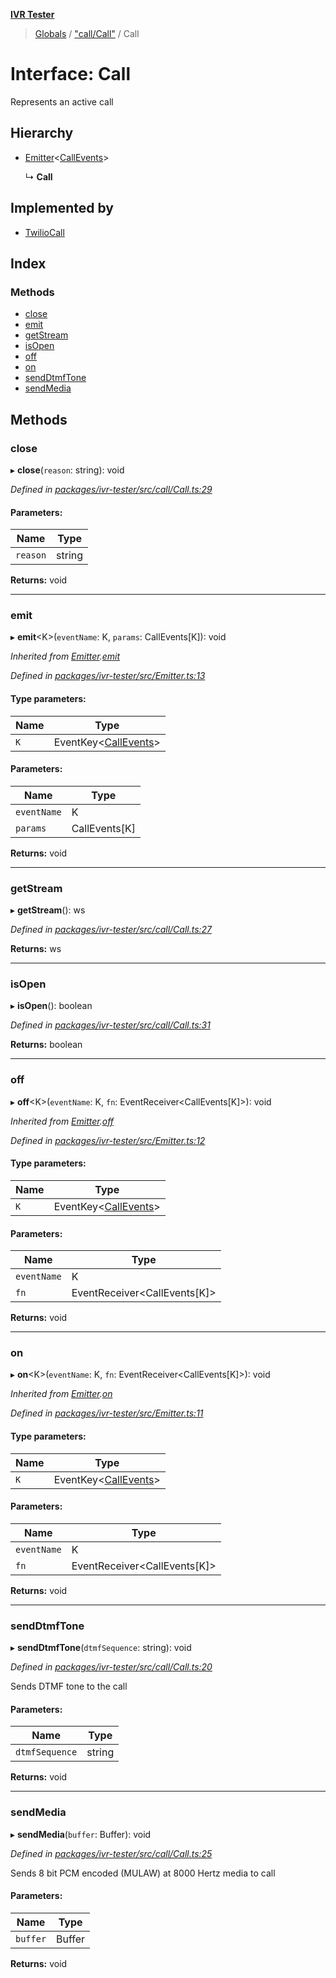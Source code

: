 **[IVR Tester](../README.md)**

> [Globals](../README.md) / ["call/Call"](../modules/_call_call_.md) / Call

# Interface: Call

Represents an active call

## Hierarchy

* [Emitter](_emitter_.emitter.md)\<[CallEvents](../modules/_call_call_.md#callevents)>

  ↳ **Call**

## Implemented by

* [TwilioCall](../classes/_call_twiliocall_.twiliocall.md)

## Index

### Methods

* [close](_call_call_.call.md#close)
* [emit](_call_call_.call.md#emit)
* [getStream](_call_call_.call.md#getstream)
* [isOpen](_call_call_.call.md#isopen)
* [off](_call_call_.call.md#off)
* [on](_call_call_.call.md#on)
* [sendDtmfTone](_call_call_.call.md#senddtmftone)
* [sendMedia](_call_call_.call.md#sendmedia)

## Methods

### close

▸ **close**(`reason`: string): void

*Defined in [packages/ivr-tester/src/call/Call.ts:29](https://github.com/SketchingDev/ivr-tester/blob/3b0e141/packages/ivr-tester/src/call/Call.ts#L29)*

#### Parameters:

Name | Type |
------ | ------ |
`reason` | string |

**Returns:** void

___

### emit

▸ **emit**\<K>(`eventName`: K, `params`: CallEvents[K]): void

*Inherited from [Emitter](_emitter_.emitter.md).[emit](_emitter_.emitter.md#emit)*

*Defined in [packages/ivr-tester/src/Emitter.ts:13](https://github.com/SketchingDev/ivr-tester/blob/3b0e141/packages/ivr-tester/src/Emitter.ts#L13)*

#### Type parameters:

Name | Type |
------ | ------ |
`K` | EventKey\<[CallEvents](../modules/_call_call_.md#callevents)> |

#### Parameters:

Name | Type |
------ | ------ |
`eventName` | K |
`params` | CallEvents[K] |

**Returns:** void

___

### getStream

▸ **getStream**(): ws

*Defined in [packages/ivr-tester/src/call/Call.ts:27](https://github.com/SketchingDev/ivr-tester/blob/3b0e141/packages/ivr-tester/src/call/Call.ts#L27)*

**Returns:** ws

___

### isOpen

▸ **isOpen**(): boolean

*Defined in [packages/ivr-tester/src/call/Call.ts:31](https://github.com/SketchingDev/ivr-tester/blob/3b0e141/packages/ivr-tester/src/call/Call.ts#L31)*

**Returns:** boolean

___

### off

▸ **off**\<K>(`eventName`: K, `fn`: EventReceiver\<CallEvents[K]>): void

*Inherited from [Emitter](_emitter_.emitter.md).[off](_emitter_.emitter.md#off)*

*Defined in [packages/ivr-tester/src/Emitter.ts:12](https://github.com/SketchingDev/ivr-tester/blob/3b0e141/packages/ivr-tester/src/Emitter.ts#L12)*

#### Type parameters:

Name | Type |
------ | ------ |
`K` | EventKey\<[CallEvents](../modules/_call_call_.md#callevents)> |

#### Parameters:

Name | Type |
------ | ------ |
`eventName` | K |
`fn` | EventReceiver\<CallEvents[K]> |

**Returns:** void

___

### on

▸ **on**\<K>(`eventName`: K, `fn`: EventReceiver\<CallEvents[K]>): void

*Inherited from [Emitter](_emitter_.emitter.md).[on](_emitter_.emitter.md#on)*

*Defined in [packages/ivr-tester/src/Emitter.ts:11](https://github.com/SketchingDev/ivr-tester/blob/3b0e141/packages/ivr-tester/src/Emitter.ts#L11)*

#### Type parameters:

Name | Type |
------ | ------ |
`K` | EventKey\<[CallEvents](../modules/_call_call_.md#callevents)> |

#### Parameters:

Name | Type |
------ | ------ |
`eventName` | K |
`fn` | EventReceiver\<CallEvents[K]> |

**Returns:** void

___

### sendDtmfTone

▸ **sendDtmfTone**(`dtmfSequence`: string): void

*Defined in [packages/ivr-tester/src/call/Call.ts:20](https://github.com/SketchingDev/ivr-tester/blob/3b0e141/packages/ivr-tester/src/call/Call.ts#L20)*

Sends DTMF tone to the call

#### Parameters:

Name | Type |
------ | ------ |
`dtmfSequence` | string |

**Returns:** void

___

### sendMedia

▸ **sendMedia**(`buffer`: Buffer): void

*Defined in [packages/ivr-tester/src/call/Call.ts:25](https://github.com/SketchingDev/ivr-tester/blob/3b0e141/packages/ivr-tester/src/call/Call.ts#L25)*

Sends 8 bit PCM encoded (MULAW) at 8000 Hertz media to call

#### Parameters:

Name | Type |
------ | ------ |
`buffer` | Buffer |

**Returns:** void
